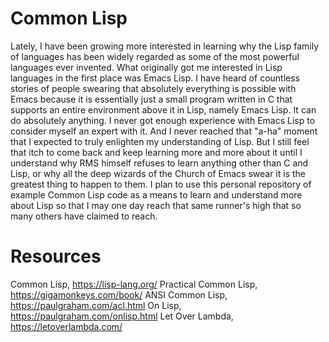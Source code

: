 # Common Lisp
Lately, I have been growing more interested in learning why the Lisp family of languages has been widely regarded as some of the most powerful languages ever invented. What
originally got me interested in Lisp languages in the first place was Emacs Lisp. I have heard of countless stories of people swearing that absolutely everything is possible
with Emacs because it is essentially just a small program written in C that supports an entire environment above it in Lisp, namely Emacs Lisp. It can do absolutely anything.
I never got enough experience with Emacs Lisp to consider myself an expert with it. And I never reached that "a-ha" moment that I expected to truly enlighten my understanding
of Lisp. But I still feel that itch to come back and keep learning more and more about it until I understand why RMS himself refuses to learn anything other than C and Lisp,
or why all the deep wizards of the Church of Emacs swear it is the greatest thing to happen to them. I plan to use this personal repository of example Common Lisp code as a
means to learn and understand more about Lisp so that I may one day reach that same runner's high that so many others have claimed to reach.

# Resources
Common Lisp, https://lisp-lang.org/
Practical Common Lisp, https://gigamonkeys.com/book/
ANSI Common Lisp, https://paulgraham.com/acl.html
On Lisp, https://paulgraham.com/onlisp.html
Let Over Lambda, https://letoverlambda.com/
